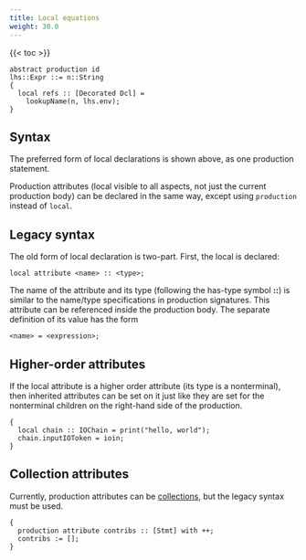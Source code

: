 ```yaml
---
title: Local equations
weight: 30.0
---
```


{{< toc >}}

```
abstract production id
lhs::Expr ::= n::String
{
  local refs :: [Decorated Dcl] =
    lookupName(n, lhs.env);
}
```

## Syntax

The preferred form of local declarations is shown above, as one production statement.

Production attributes (local visible to all aspects, not just the current production body) can be declared in the same way, except using `production` instead of `local`.

## Legacy syntax

The old form of local declaration is two-part. First, the local is declared:
```
local attribute <name> :: <type>;
```
The name of the attribute and its type (following the has-type symbol
**::**) is similar to the name/type specifications in production
signatures. This attribute can be referenced inside the production body. The
separate definition of its value has the form
```
<name> = <expression>;
```

## Higher-order attributes

If the local attribute is a higher order attribute (its type is a
nonterminal), then inherited attributes can be set on it just like
they are set for the nonterminal children on the right-hand side of
the production.

```
{
  local chain :: IOChain = print("hello, world");
  chain.inputIOToken = ioin;
}
```

## Collection attributes

Currently, production attributes can be [collections](/silver/concepts/collections/), but the legacy syntax must be used.

```
{
  production attribute contribs :: [Stmt] with ++;
  contribs := [];
}
```
